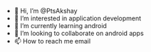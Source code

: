 - 👋 Hi, I’m @PtsAkshay
- 👀 I’m interested in application development
- 🌱 I’m currently learning android
- 💞️ I’m looking to collaborate on android apps
- 📫 How to reach me email

<!---
PtsAkshay/PtsAkshay is a ✨ special ✨ repository because its `README.md` (this file) appears on your GitHub profile.
You can click the Preview link to take a look at your changes.
--->
